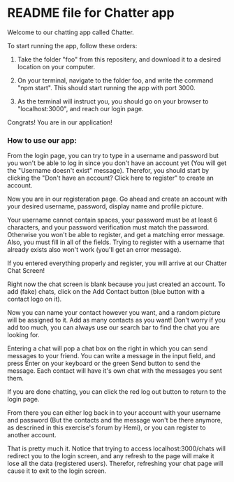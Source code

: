 # README file for Chatter app

Welcome to our chatting app called Chatter.

To start running the app, follow these orders:

1. Take the folder "foo" from this repositery, and download it to a desired location on your computer.

2. On your terminal, navigate to the folder foo, and write the command "npm start". This should start running the app with port 3000.

3. As the terminal will instruct you, you should go on your browser to "localhost:3000", and reach our login page.

Congrats! You are in our application!

### How to use our app:
From the login page, you can try to type in a username and password but you won't be able to log in since you don't have an account yet (You will get the "Username doesn't exist" message).
Therefor, you should start by clicking the "Don't have an account? Click here to register" to create an account.

Now you are in our registeration page. Go ahead and create an account with your desired username, password, display name and profile picture.

Your username cannot contain spaces, your password must be at least 6 characters, and your password verification must match the password. Otherwise you won't be able to register, and get a matching
error message. Also, you must fill in all of the fields. Trying to register with a username that already exists also won't work (you'll get an error message).

If you entered everything properly and register, you will arrive at our Chatter Chat Screen!

Right now the chat screen is blank because you just created an account. To add (fake) chats, click on the Add Contact button (blue button with a contact logo on it).

Now you can name your contact however you want, and a random picture will be assigned to it. Add as many contacts as you want! Don't worry if you add too much, you can always use our search bar to find 
the chat you are looking for.

Entering a chat will pop a chat box on the right in which you can send messages to your friend. You can write a message in the input field, and press Enter on your keyboard or the green Send button to send the message.
Each contact will have it's own chat with the messages you sent them.

If you are done chatting, you can click the red log out button to return to the login page.

From there you can either log back in to your account with your username and password (But the contacts and the message won't be there anymore, as descrined in this exercise's forum by Hemi), or you can register to another account.

That is pretty much it. Notice that trying to access localhost:3000/chats will redirect you to the login screen, and any refresh to the page will make it lose all the data (registered users).
Therefor, refreshing your chat page will cause it to exit to the login screen.

